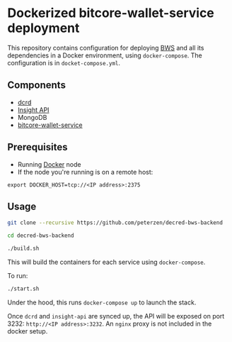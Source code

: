 
# Dockerized bitcore-wallet-service deployment

This repository contains configuration for deploying [BWS](https://github.com/decred/bitcore-wallet-service) and all its dependencies in a Docker environment, using `docker-compose`.  The configuration is in `docket-compose.yml`.

## Components

 - [dcrd](https://github.com/decred/dcrd)
 - [Insight API](https://github.com/decred/insight-api)
 - MongoDB
 - [bitcore-wallet-service](https://github.com/decred/bitcore-wallet-service)

## Prerequisites

 - Running [Docker](https://www.docker.com/) node
 - If the node you're running is on a remote host:
 ```
 export DOCKER_HOST=tcp://<IP address>:2375
 ```

## Usage

```bash
git clone --recursive https://github.com/peterzen/decred-bws-backend

cd decred-bws-backend

./build.sh
```

This will build the containers for each service using `docker-compose`.  

To run:

```bash
./start.sh
```

Under the hood, this runs `docker-compose up` to launch the stack.

Once `dcrd` and `insight-api` are synced up, the API will be exposed on port 3232: `http://<IP address>:3232`.  An `nginx` proxy is not included in the docker setup.
